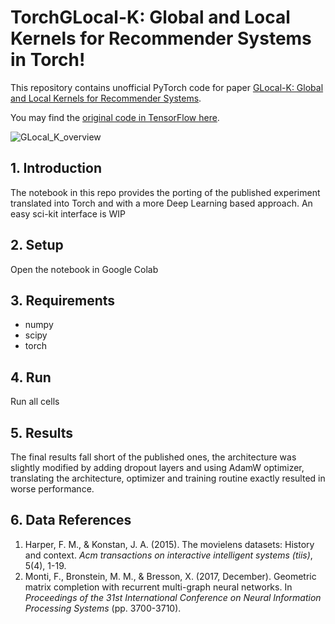 # TorchGLocal-K: Global and Local Kernels for Recommender Systems in Torch!

This repository contains unofficial PyTorch code for paper [GLocal-K: Global and Local Kernels for Recommender Systems](https://arxiv.org/pdf/2108.12184.pdf).

You may find the [original code in TensorFlow here](https://github.com/usydnlp/Glocal_K/blob/main/README.md).

![GLocal_K_overview](https://user-images.githubusercontent.com/41948621/131093771-39d86126-6be6-4fc8-bcda-3eab8fd2c181.png)

## 1. Introduction
The notebook in this repo provides the porting of the published experiment translated into Torch and with a more Deep Learning based approach. An easy sci-kit interface is WIP

## 2. Setup
Open the notebook in Google Colab

## 3. Requirements
* numpy
* scipy
* torch

## 4. Run
Run all cells

## 5. Results
The final results fall short of the published ones, the architecture was slightly modified by adding dropout layers and using AdamW optimizer, translating the architecture, optimizer and training routine exactly resulted in worse performance.

## 6. Data References
1. Harper, F. M., & Konstan, J. A. (2015). The movielens datasets: History and context. *Acm transactions on interactive intelligent systems (tiis)*, 5(4), 1-19.
2. Monti, F., Bronstein, M. M., & Bresson, X. (2017, December). Geometric matrix completion with recurrent multi-graph neural networks. In *Proceedings of the 31st International Conference on Neural Information Processing Systems* (pp. 3700-3710).
